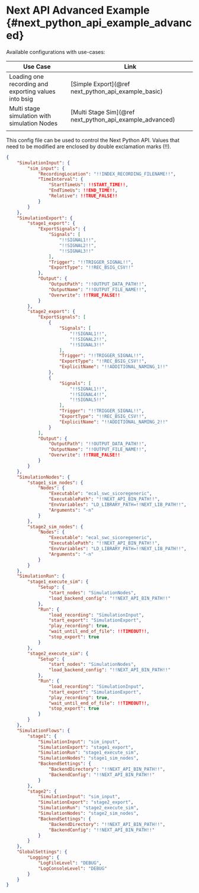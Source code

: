 Next API Advanced Example {#next_python_api_example_advanced}
===

Available configurations with use-cases:

| Use Case                                             | Link                                                     |
|------------------------------------------------------|----------------------------------------------------------|
| Loading one recording and exporting values into bsig | [Simple Export](@ref next_python_api_example_basic)      |
| Multi stage simulation with simulation Nodes         | [Multi Stage Sim](@ref next_python_api_example_advanced) |
|                                                      |                                                          |

This config file can be used to control the Next Python API.
Values that need to be modified are enclosed by double exclamation marks (!!).

``` json
{
    "SimulationInput": {
        "sim_input": {
            "RecordingLocation": "!!INDEX_RECORDING_FILENAME!!",
            "TimeInterval": {
                "StartTimeUs": !!START_TIME!!,
                "EndTimeUs": !!END_TIME!!,
                "Relative": !!TRUE_FALSE!!
            }
        }
    },
    "SimulationExport": {
        "stage1_export": {
            "ExportSignals": {
                "Signals": [
                    "!!SIGNAL1!!",
                    "!!SIGNAL2!!",
                    "!!SIGNAL3!!"
                ],
                "Trigger": "!!TRIGGER_SIGNAL!!",
                "ExportType": "!!REC_BSIG_CSV!!"
            },
            "Output": {
                "OutputPath": "!!OUTPUT_DATA_PATH!!",
                "OutputName": "!!OUTPUT_FILE_NAME!!",
                "Overwrite": !!TRUE_FALSE!!
            }
        },
        "stage2_export": {
            "ExportSignals": [
                {
                    "Signals": [
                        "!!SIGNAL1!!",
                        "!!SIGNAL2!!",
                        "!!SIGNAL3!!"
                    ],
                    "Trigger": "!!TRIGGER_SIGNAL!!",
                    "ExportType": "!!REC_BSIG_CSV!!",
                    "ExplicitName": "!!ADDITIONAL_NAMING_1!!"
                },
                {
                    "Signals": [
                        "!!SIGNAL1!!",
                        "!!SIGNAL4!!",
                        "!!SIGNAL5!!"
                    ],
                    "Trigger": "!!TRIGGER_SIGNAL!!",
                    "ExportType": "!!REC_BSIG_CSV!!",
                    "ExplicitName": "!!ADDITIONAL_NAMING_2!!"
                }
            ],
            "Output": {
                "OutputPath": "!!OUTPUT_DATA_PATH!!",
                "OutputName": "!!OUTPUT_FILE_NAME!!",
                "Overwrite": !!TRUE_FALSE!!
            }
        }
    },
    "SimulationNodes": {
        "stage1_sim_nodes": {
            "Nodes": {
                "Executable": "ecal_swc_sicoregeneric",
                "ExecutablePath": "!!NEXT_API_BIN_PATH!!",
                "EnvVariables": "LD_LIBRARY_PATH=!!NEXT_LIB_PATH!!",
                "Arguments": "-n"
            }
        },
        "stage2_sim_nodes": {
            "Nodes": {
                "Executable": "ecal_swc_sicoregeneric",
                "ExecutablePath": "!!NEXT_API_BIN_PATH!!",
                "EnvVariables": "LD_LIBRARY_PATH=!!NEXT_LIB_PATH!!",
                "Arguments": "-n"
            }
        }
    },
    "SimulationRun": {
        "stage1_execute_sim": {
            "Setup": {
                "start_nodes": "SimulationNodes",
                "load_backend_config": "!!NEXT_API_BIN_PATH!!"
            },
            "Run": {
                "load_recording": "SimulationInput",
                "start_export": "SimulationExport",
                "play_recording": true,
                "wait_until_end_of_file": !!TIMEOUT!!,
                "stop_export": true
            }
        },
        "stage2_execute_sim": {
            "Setup": {
                "start_nodes": "SimulationNodes",
                "load_backend_config": "!!NEXT_API_BIN_PATH!!"
            },
            "Run": {
                "load_recording": "SimulationInput",
                "start_export": "SimulationExport",
                "play_recording": true,
                "wait_until_end_of_file": !!TIMEOUT!!,
                "stop_export": true
            }
        }
    },
    "SimulationFlows": {
        "stage1": {
            "SimulationInput": "sim_input",
            "SimulationExport": "stage1_export",
            "SimulationRun": "stage1_execute_sim",
            "SimulationNodes": "stage1_sim_nodes",
            "BackendSettings": {
                "BackendDirectory": "!!NEXT_API_BIN_PATH!!",
                "BackendConfig": "!!NEXT_API_BIN_PATH!!"
            }
        },
        "stage2": {
            "SimulationInput": "sim_input",
            "SimulationExport": "stage2_export",
            "SimulationRun": "stage2_execute_sim",
            "SimulationNodes": "stage2_sim_nodes",
            "BackendSettings": {
                "BackendDirectory": "!!NEXT_API_BIN_PATH!!",
                "BackendConfig": "!!NEXT_API_BIN_PATH!!"
            }
        }
    },
    "GlobalSettings": {
        "Logging": {
            "LogFileLevel": "DEBUG",
            "LogConsoleLevel": "DEBUG"
        }
    }
}
``` 
